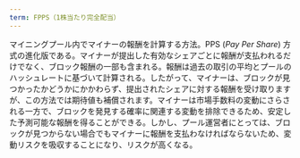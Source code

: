 ```yaml
---
term: FPPS（1株当たり完全配当）
---
```

マイニングプール内でマイナーの報酬を計算する方法。PPS (*Pay Per Share*) 方式の進化版である。マイナーが提出した有効なシェアごとに報酬が支払われるだけでなく、ブロック報酬の一部も含まれる。報酬は過去の取引の平均とプールのハッシュレートに基づいて計算される。したがって、マイナーは、ブロックが見つかったかどうかにかかわらず、提出されたシェアに対する報酬を受け取りますが、この方法では期待値も補償されます。マイナーは市場手数料の変動にさらされる一方で、ブロックを発見する確率に関連する変動を排除できるため、安定した予測可能な報酬を得ることができる。しかし、プール運営者にとっては、ブロックが見つからない場合でもマイナーに報酬を支払わなければならないため、変動リスクを吸収することになり、リスクが高くなる。